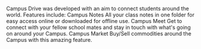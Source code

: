 Campus Drive was developed with an aim to connect students around the world.
Features include:
Campus Notes
All your class notes in one folder for easy access online or downloaded for offline use.
Campus Meet
Get to connect with your fellow school mates and stay in touch with what's going on around your Campus.
Campus Market
Buy/Sell commodities around the Campus with this amazing feature.
